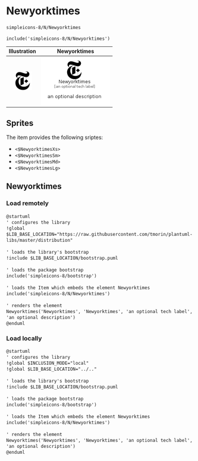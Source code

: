 # Newyorktimes


```text
simpleicons-8/N/Newyorktimes
```

```text
include('simpleicons-8/N/Newyorktimes')
```



| Illustration | Newyorktimes |
| :---: | :---: |
| ![illustration for Illustration](../../simpleicons-8/N/Newyorktimes.png) | ![illustration for Newyorktimes](../../simpleicons-8/N/Newyorktimes.Local.png) |



## Sprites
The item provides the following sriptes:

- `<$NewyorktimesXs>`
- `<$NewyorktimesSm>`
- `<$NewyorktimesMd>`
- `<$NewyorktimesLg>`





## Newyorktimes

### Load remotely
```plantuml
@startuml
' configures the library
!global $LIB_BASE_LOCATION="https://raw.githubusercontent.com/tmorin/plantuml-libs/master/distribution"

' loads the library's bootstrap
!include $LIB_BASE_LOCATION/bootstrap.puml

' loads the package bootstrap
include('simpleicons-8/bootstrap')

' loads the Item which embeds the element Newyorktimes
include('simpleicons-8/N/Newyorktimes')

' renders the element
Newyorktimes('Newyorktimes', 'Newyorktimes', 'an optional tech label', 'an optional description')
@enduml
```

### Load locally
```plantuml
@startuml
' configures the library
!global $INCLUSION_MODE="local"
!global $LIB_BASE_LOCATION="../.."

' loads the library's bootstrap
!include $LIB_BASE_LOCATION/bootstrap.puml

' loads the package bootstrap
include('simpleicons-8/bootstrap')

' loads the Item which embeds the element Newyorktimes
include('simpleicons-8/N/Newyorktimes')

' renders the element
Newyorktimes('Newyorktimes', 'Newyorktimes', 'an optional tech label', 'an optional description')
@enduml
```

